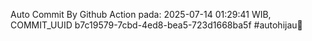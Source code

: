 Auto Commit By Github Action pada: 2025-07-14 01:29:41 WIB, COMMIT_UUID b7c19579-7cbd-4ed8-bea5-723d1668ba5f #autohijau🗿
